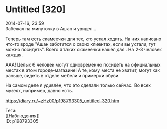Untitled [320]
===============

   
 2014-07-16, 23:59   
  Забежал на минуточку в Ашан и увидел...   
   
 Теперь там есть скамеечки для тех, кто устал ходить. На них написано что-то вроде "Ашан заботится о своих клиентах, если вы устали, тут можно посидеть". Всего я таких скамеечки нашёл  *две*  . На 2-3 человек каждая.   
   
 ААА! Целых 6 человек могут одновременно посидеть на официальных местах в этом городе-магазине! А те, кому места не хватит, могут как раньше, сидеть в отделе мебели и примерки обуви.   
   
 На самом деле я удивлён, что это сделали только сейчас. Во всех музеях, например, давно есть.   
    
 <https://diary.ru/~zHz00/p198793305_untitled-320.htm>   
   
 Теги:   
 [[Наблюдения]]   
 ID: p198793305